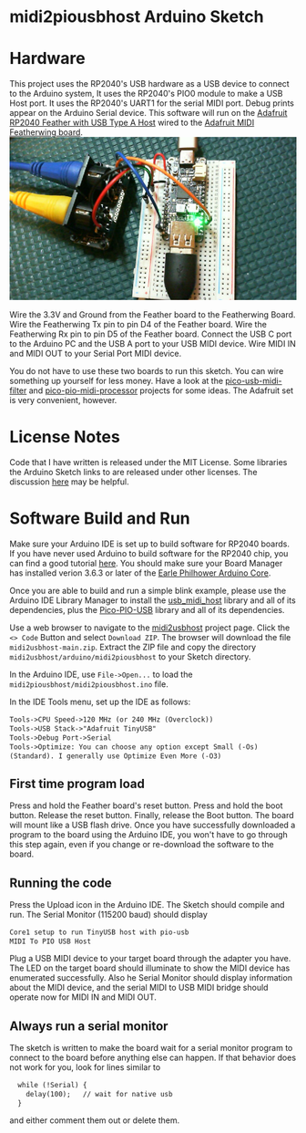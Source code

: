 # midi2piousbhost Arduino Sketch

# Hardware
This project uses the RP2040's USB hardware as a USB device to connect
to the Arduino system, It uses the RP2040's PIO0 module to make a USB
Host port. It uses the RP2040's UART1 for the serial MIDI port. Debug prints appear on
the Arduino Serial device. This
software will run on the [Adafruit RP2040 Feather with USB Type A Host](https://learn.adafruit.com/adafruit-feather-rp2040-with-usb-type-a-host)
wired to the [Adafruit MIDI Featherwing board](https://learn.adafruit.com/adafruit-midi-featherwing).
![](midi2piousbhost.jpg)

Wire the 3.3V and Ground from the Feather board to the Featherwing Board.
Wire the Featherwing Tx pin to pin D4 of the Feather board.
Wire the Featherwing Rx pin to pin D5 of the Feather board.
Connect the USB C port to the Arduino PC and the USB A port
to your USB MIDI device. Wire MIDI IN and MIDI OUT to your
Serial Port MIDI device.

You do not have to use these two boards to run this sketch.
You can wire something up yourself for less money. Have a look
at the [pico-usb-midi-filter](https://github.com/rppicomidi/pico-usb-midi-filter)
and [pico-pio-midi-processor](https://github.com/rppicomidi/pico-usb-midi-processor) projects for some ideas.
The Adafruit set is very convenient, however.

# License Notes
Code that I have written is released under the MIT License. Some libraries
the Arduino Sketch links to are released under other licenses. The
discussion [here](https://support.arduino.cc/hc/en-us/articles/4415094490770-Licensing-for-products-based-on-Arduino)
may be helpful.

# Software Build and Run
Make sure your Arduino IDE is set up to build software for RP2040 boards.
If you have never used Arduino to build software for the RP2040 chip,
you can find a good tutorial [here](https://learn.adafruit.com/adafruit-feather-rp2040-with-usb-type-a-host/arduino-ide-setup).
You should make sure your Board Manager has installed
verion 3.6.3 or later of the
[Earle Philhower Arduino Core](https://github.com/earlephilhower/arduino-pico/releases/download/global/package_rp2040_index.json).

Once you are able to build and run a simple blink example, please use
the Arduino IDE Library Manager to install the
[usb_midi_host](https://github.com/rppicomidi/usb_midi_host) library and all of its dependencies, plus the [Pico-PIO-USB](https://github.com/sekigon-gonnoc/Pico-PIO-USB) library and all of its dependencies.

Use a web browser to navigate to the [midi2usbhost](https://github.com/rppicomidi/midi2usbhost)
project page. Click the `<> Code` Button and select `Download ZIP`. The browser will download
the file `midi2usbhost-main.zip`. Extract the ZIP file and copy the directory
`midi2usbhost/arduino/midi2piousbhost` to your Sketch directory.

In the Arduino IDE, use `File->Open...` to load the `midi2piousbhost/midi2piousbhost.ino` file.

In the IDE Tools menu, set up the IDE as follows:
```
Tools->CPU Speed->120 MHz (or 240 MHz (Overclock))
Tools->USB Stack->"Adafruit TinyUSB"
Tools->Debug Port->Serial
Tools->Optimize: You can choose any option except Small (-Os) (Standard). I generally use Optimize Even More (-O3)
```

## First time program load
Press and hold the Feather board's reset button. Press and hold the boot button.  Release the reset button. Finally, release the Boot button.
The board will mount like a USB flash drive. Once you have successfully
downloaded a program to the board using the Arduino IDE, you won't
have to go through this step again, even if you change or re-download
the software to the board.

## Running the code
Press the Upload icon in the Arduino IDE. The Sketch should compile and run. The Serial Monitor (115200 baud) should
display
```
Core1 setup to run TinyUSB host with pio-usb            
MIDI To PIO USB Host
```
Plug a USB MIDI device to your target board through the adapter you have.
The LED on the target board should illuminate to show the MIDI device has
enumerated successfully. Also he Serial Monitor should display information
about the MIDI device, and the serial MIDI to USB MIDI bridge should
operate now for MIDI IN and MIDI OUT.

## Always run a serial monitor
The sketch is written to make the board wait for a serial monitor
program to connect to the board before anything else can happen.
If that behavior does not work for you, look for lines similar to
```
  while (!Serial) {
    delay(100);   // wait for native usb
  }
```
and either comment them out or delete them.